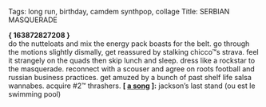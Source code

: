 Tags: long run, birthday, camdem synthpop, collage
Title: SERBIAN MASQUERADE
  
**{ 163872827208 }**  
do the nutteloats and mix the energy pack boasts for the belt. go through the motions slightly dismally, get reassured by stalking chicco™s strava. feel it strangely on the quads then skip lunch and sleep. dress like a rockstar to the masquerade. reconnect with a scouser and agree on roots football and russian business practices. get amuzed by a bunch of past shelf life salsa wannabes. acquire #2™ thrashers.
**[ [a song](https://open.spotify.com/track/3yJY3PeXVuCUUcJDA10N3a) ]:** jackson’s last stand (ou est le swimming pool)